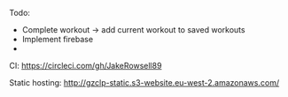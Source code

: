 Todo:
- Complete workout -> add current workout to saved workouts
- Implement firebase
- 

CI:
https://circleci.com/gh/JakeRowsell89

Static hosting:
http://gzclp-static.s3-website.eu-west-2.amazonaws.com/